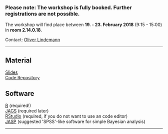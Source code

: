 ### Please note: The workshop is fully booked. Further registrations are not possible. ###


The workshop will find place between **19. - 23. February 2018** (9:15 - 15:00) in **room 2.14.0.18**. 

Contact: [Oliver Lindemann](http://cognitive-psychology.eu/lindemann/)

---

## Material

[Slides](https://github.com/lindemann09/Potsdam-Bayes-2018/tree/master/slides)  
[Code Repository](https://github.com/lindemann09/Potsdam-Bayes-2018/tree/master/code)   

## Software

[R](http://cran.us.r-project.org/) (required!)  
[JAGS](https://sourceforge.net/projects/mcmc-jags/files/JAGS/4.x/) (required 
  later)  
[RStudio](http://www.rstudio.com/products/rstudio/download/) (required, if you do not 
  want to use an code editor)  
[JASP](https://jasp-stats.org/) (suggested 'SPSS'-like software for simple Bayesian analysis)   


--- 
